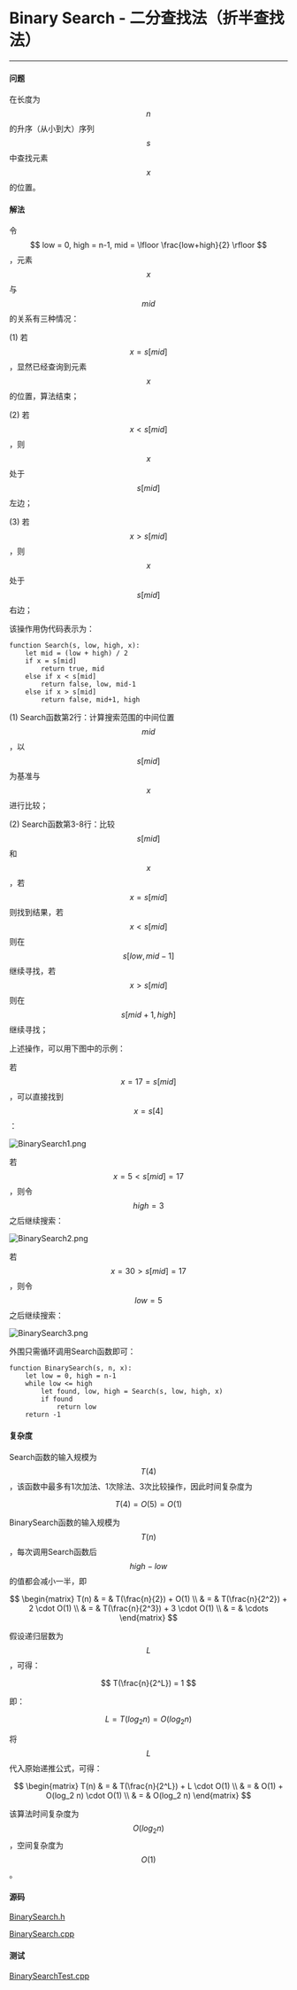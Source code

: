 <script type="text/javascript" src="https://cdnjs.cloudflare.com/ajax/libs/mathjax/2.7.1/MathJax.js?config=TeX-AMS-MML_HTMLorMML"></script>

# Binary Search - 二分查找法（折半查找法）

--------

#### 问题

在长度为$$ n $$的升序（从小到大）序列$$ s $$中查找元素$$ x $$的位置。

#### 解法

令$$ low = 0, high = n-1, mid = \lfloor \frac{low+high}{2} \rfloor $$，元素$$ x $$与$$ mid $$的关系有三种情况：

(1) 若$$ x = s[mid] $$，显然已经查询到元素$$ x $$的位置，算法结束；

(2) 若$$ x \lt s[mid] $$，则$$ x $$处于$$ s[mid] $$左边；

(3) 若$$ x \gt s[mid] $$，则$$ x $$处于$$ s[mid] $$右边；

该操作用伪代码表示为：

```
function Search(s, low, high, x):
    let mid = (low + high) / 2
    if x = s[mid]
        return true, mid
    else if x < s[mid]
        return false, low, mid-1
    else if x > s[mid]
        return false, mid+1, high
```

(1) Search函数第2行：计算搜索范围的中间位置$$ mid $$，以$$ s[mid] $$为基准与$$ x $$进行比较；

(2) Search函数第3-8行：比较$$ s[mid] $$和$$ x $$，若$$ x = s[mid] $$则找到结果，若$$ x \lt s[mid] $$则在$$ s[low, mid-1] $$继续寻找，若$$ x \gt s[mid] $$则在$$ s[mid+1, high] $$继续寻找；

上述操作，可以用下图中的示例：

若$$ x = 17 = s[mid] $$，可以直接找到$$ x = s[4] $$：

![BinarySearch1.png](../res/BinarySearch1.png)

若$$ x = 5 \lt s[mid] = 17 $$，则令$$ high = 3 $$之后继续搜索：

![BinarySearch2.png](../res/BinarySearch2.png)

若$$ x = 30 \gt s[mid] = 17 $$，则令$$ low = 5 $$之后继续搜索：

![BinarySearch3.png](../res/BinarySearch3.png)

外围只需循环调用Search函数即可：

```
function BinarySearch(s, n, x):
    let low = 0, high = n-1
    while low <= high
        let found, low, high = Search(s, low, high, x)
        if found
            return low
    return -1
```

#### 复杂度

Search函数的输入规模为$$ T(4) $$，该函数中最多有1次加法、1次除法、3次比较操作，因此时间复杂度为

$$
T(4) = O(5) = O(1)
$$

BinarySearch函数的输入规模为$$ T(n) $$，每次调用Search函数后$$ high - low $$的值都会减小一半，即

$$
\begin{matrix}
T(n)    & = &   T(\frac{n}{2}) + O(1)               \\
        & = &   T(\frac{n}{2^2}) + 2 \cdot O(1)     \\
        & = &   T(\frac{n}{2^3}) + 3 \cdot O(1)     \\
        & = &   \cdots
\end{matrix}
$$

假设递归层数为$$ L $$，可得：

$$
T(\frac{n}{2^L}) = 1
$$

即：

$$
L = T(log_2 n) = O(log_2 n)
$$

将$$ L $$代入原始递推公式，可得：

$$
\begin{matrix}
T(n)    & = &   T(\frac{n}{2^L}) + L \cdot O(1) \\
        & = &   O(1) + O(log_2 n) \cdot O(1)    \\
        & = &   O(log_2 n)
\end{matrix}
$$

该算法时间复杂度为$$ O(log_2 n) $$，空间复杂度为$$ O(1) $$。

#### 源码

[BinarySearch.h](https://github.com/linrongbin16/Way-to-Algorithm/blob/master/src/Search/BinarySearch.h)

[BinarySearch.cpp](https://github.com/linrongbin16/Way-to-Algorithm/blob/master/src/Search/BinarySearch.cpp)

#### 测试

[BinarySearchTest.cpp](https://github.com/linrongbin16/Way-to-Algorithm/blob/master/src/Search/BinarySearchTest.cpp)
